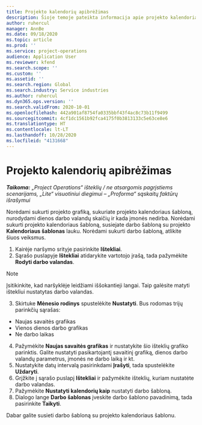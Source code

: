```yaml
---
title: Projekto kalendorių apibrėžimas
description: Šioje temoje pateikta informacija apie projekto kalendoriaus naudojimą projekto grafike sekti.
author: ruhercul
manager: AnnBe
ms.date: 09/18/2020
ms.topic: article
ms.prod: ''
ms.service: project-operations
audience: Application User
ms.reviewer: kfend
ms.search.scope: ''
ms.custom: ''
ms.assetid: ''
ms.search.region: Global
ms.search.industry: Service industries
ms.author: ruhercul
ms.dyn365.ops.version: ''
ms.search.validFrom: 2020-10-01
ms.openlocfilehash: 442a901af8754fa0335bbf43f4ac8c73b11f9499
ms.sourcegitcommit: 4cf1dc1561b92fca4175f0b3813133c5e63ce8e6
ms.translationtype: HT
ms.contentlocale: lt-LT
ms.lasthandoff: 10/28/2020
ms.locfileid: "4131668"
---
```

# <a name="define-project-calendars"></a>Projekto kalendorių apibrėžimas

_**Taikoma:** „Project Operations“ išteklių / ne atsargomis pagrįstiems scenarijams, „Lite“ visuotiniui diegimui – „Proforma“ sąskaitų faktūrų išrašymui_

Norėdami sukurti projekto grafiką, sukuriate projekto kalendoriaus šabloną, nurodydami dienos darbo valandų skaičių ir kada įmonės nedirba. Norėdami sukurti projekto kalendoriaus šabloną, susiejate darbo šabloną su projekto **Kalendoriaus šablonas** lauku. Norėdami sukurti darbo šabloną, atlikite šiuos veiksmus.

1. Kairėje naršymo srityje pasirinkite **Ištekliai**. 
2. Sąrašo puslapyje **Ištekliai** atidarykite vartotojo įrašą, tada pažymėkite **Rodyti darbo valandas**.

  > [!NOTE]
  > Įsitikinkite, kad naršyklėje leidžiami iššokantieji langai. Taip galėsite matyti ištekliui nustatytas darbo valandas.
  
3. Skirtuke **Mėnesio rodinys** spustelėkite **Nustatyti**. Bus rodomas trijų parinkčių sąrašas: 

  - Naujas savaitės grafikas
  - Vienos dienos darbo grafikas
  - Ne darbo laikas

4. Pažymėkite **Naujas savaitės grafikas** ir nustatykite šio išteklių grafiko parinktis. Galite nustatyti pasikartojantį savaitinį grafiką, dienos darbo valandų parametrus, įmonės ne darbo laiką ir kt.
5. Nustatykite datų intervalą pasirinkdami **Įrašyti**, tada spustelėkite **Uždaryti**. 
6. Grįžkite į sąrašo puslapį **Ištekliai** ir pažymėkite išteklių, kuriam nustatėte darbo valandas. 
7. Pažymėkite **Nustatyti kalendorių kaip** nustatyti darbo šabloną. 
8. Dialogo lange **Darbo šablonas** įveskite darbo šablono pavadinimą, tada pasirinkite **Taikyti**. 

Dabar galite susieti darbo šabloną su projekto kalendoriaus šablonu.
